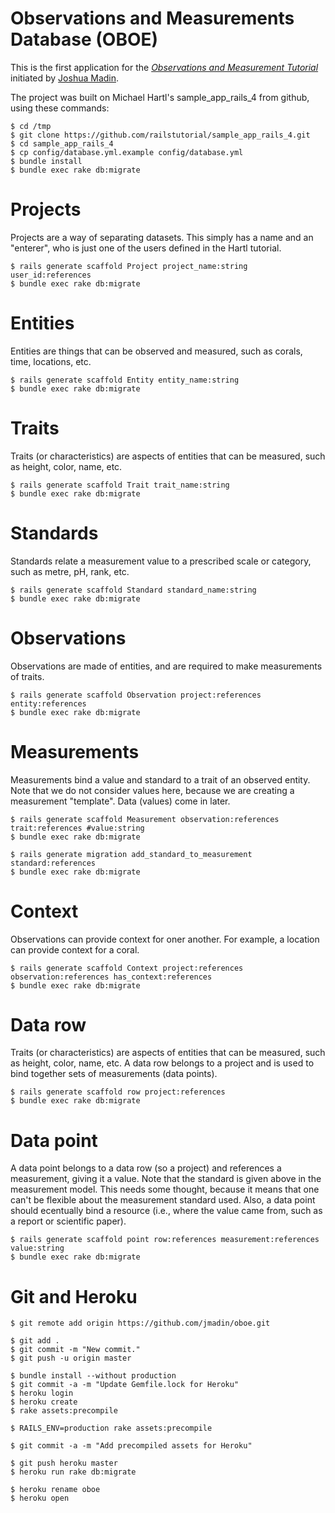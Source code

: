 # Observations and Measurements Database (OBOE)

This is the first application for the
[*Observations and Measurement Tutorial*](http://railstutorial.org/)
initiated by [Joshua Madin](http://acropora.bio.mq.edu.au/joshua-madin).

The project was built on Michael Hartl's sample_app_rails_4 from github, using these commands:

    $ cd /tmp
    $ git clone https://github.com/railstutorial/sample_app_rails_4.git
    $ cd sample_app_rails_4
    $ cp config/database.yml.example config/database.yml
    $ bundle install
    $ bundle exec rake db:migrate

# Projects

Projects are a way of separating datasets.  This simply has a name and an "enterer", who is just one of the users defined in the Hartl tutorial.

    $ rails generate scaffold Project project_name:string user_id:references
    $ bundle exec rake db:migrate

# Entities

Entities are things that can be observed and measured, such as corals, time, locations, etc.
  
    $ rails generate scaffold Entity entity_name:string
    $ bundle exec rake db:migrate

# Traits

Traits (or characteristics) are aspects of entities that can be measured, such as height, color, name, etc.

    $ rails generate scaffold Trait trait_name:string
    $ bundle exec rake db:migrate

# Standards

Standards relate a measurement value to a prescribed scale or category, such as metre, pH, rank, etc.

    $ rails generate scaffold Standard standard_name:string
    $ bundle exec rake db:migrate

# Observations

Observations are made of entities, and are required to make measurements of traits.

    $ rails generate scaffold Observation project:references entity:references
    $ bundle exec rake db:migrate

# Measurements

Measurements bind a value and standard to a trait of an observed entity.  Note that we do not consider values here, because we are creating a measurement "template".  Data (values) come in later.

    $ rails generate scaffold Measurement observation:references trait:references #value:string
    $ bundle exec rake db:migrate

    $ rails generate migration add_standard_to_measurement standard:references
    $ bundle exec rake db:migrate

# Context

Observations can provide context for oner another.  For example, a location can provide context for a coral.

    $ rails generate scaffold Context project:references observation:references has_context:references
    $ bundle exec rake db:migrate

# Data row

Traits (or characteristics) are aspects of entities that can be measured, such as height, color, name, etc.  A data row belongs to a project and is used to bind together sets of measurements (data points).

    $ rails generate scaffold row project:references
    $ bundle exec rake db:migrate

# Data point

A data point belongs to a data row (so a project) and references a measurement, giving it a value.  Note that the standard is given above in the measurement model.  This needs some thought, because it means that one can't be flexible about the measurement standard used.  Also, a data point should ecentually bind a resource (i.e., where the value came from, such as a report or scientific paper).

    $ rails generate scaffold point row:references measurement:references value:string
    $ bundle exec rake db:migrate


# Git and Heroku

    $ git remote add origin https://github.com/jmadin/oboe.git

    $ git add .
    $ git commit -m "New commit."
    $ git push -u origin master

    $ bundle install --without production
    $ git commit -a -m "Update Gemfile.lock for Heroku"
    $ heroku login
    $ heroku create
    $ rake assets:precompile
    
    $ RAILS_ENV=production rake assets:precompile
    
    $ git commit -a -m "Add precompiled assets for Heroku"

    $ git push heroku master
    $ heroku run rake db:migrate

    $ heroku rename oboe
    $ heroku open

